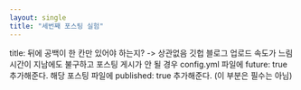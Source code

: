 ```yaml
---
layout: single
title: "세번째 포스팅 실험"
---
```


title: 뒤에 공백이 한 칸만 있어야 하는지? -> 상관없음
깃헙 블로그 업로드 속도가 느림
시간이 지남에도 불구하고 포스팅 게시가 안 될 경우
config.yml 파일에 future: true 추가해준다.
해당 포스팅 파일에 published: true 추가해준다. (이 부분은 필수는 아님)


